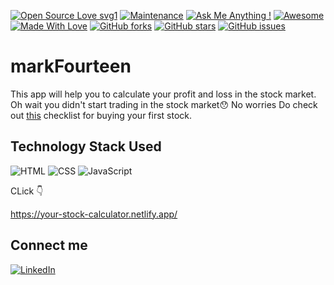 [![Open Source Love svg1](https://badges.frapsoft.com/os/v1/open-source.svg?v=103)](https://github.com/ellerbrock/open-source-badges/)
[![Maintenance](https://img.shields.io/badge/Maintained%3F-yes-green.svg)](https://github.com/tanishq20)
[![Ask Me Anything !](https://img.shields.io/badge/Ask%20me-anything-1abc9c.svg)](https://github.com/tanishq20)
[![Awesome](https://cdn.rawgit.com/sindresorhus/awesome/d7305f38d29fed78fa85652e3a63e154dd8e8829/media/badge.svg)](https://github.com/tanishq20)
[![Made With Love](https://img.shields.io/badge/Made%20With-Love-orange.svg)](https://github.com/tanishq20)
[![GitHub forks](https://img.shields.io/github/forks/saswatamcode/the_shoppies?style=social)](https://github.com/tanishq20/markFourteen/network/members)
[![GitHub stars](https://img.shields.io/github/stars/saswatamcode/the_shoppies?style=social)](https://github.com/tanishq20/markFourteen/stargazers)
[![GitHub issues](https://img.shields.io/github/issues/saswatamcode/the_shoppies.svg)](https://github.com/tanishq20/markFourteen/issues)
# markFourteen
This app will help you to calculate your profit and loss in the stock market. Oh wait you didn't start trading in the stock market😯 No worries Do check out [this](https://medium.com/@tanishqkumarsgr98/checklist-for-buying-first-stock-9be894ff0cdf) checklist for buying your first stock.

## Technology Stack Used

![HTML](https://img.shields.io/badge/frontend-html-orange.svg?logo=html5&style=flat-square)
![CSS](https://img.shields.io/badge/frontend-css-yellowgreen.svg?logo=css3&style=flat-square)
![JavaScript](https://img.shields.io/badge/frontend-javascript-blue.svg?logo=javascript&style=flat-square)

CLick 👇

https://your-stock-calculator.netlify.app/

## Connect me

[![LinkedIn](https://img.shields.io/static/v1.svg?label=connect&message=@tanishqkumar&color=grey&logo=linkedin&style=flat&logoColor=white&colorA=blue)](https://www.linkedin.com/in/tanishqkumar)
